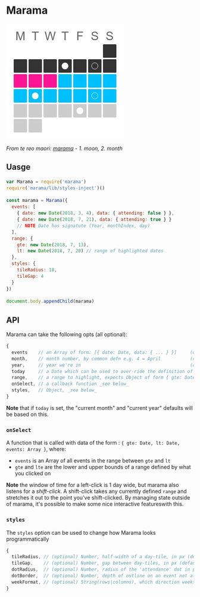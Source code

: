# Marama

![](./marama.jpg)

_From te reo maori: [marama](http://maoridictionary.co.nz/search?keywords=moon) - 1. moon, 2. month_ 

## Uasge

```js
var Marama = require('marama')
require('marama/lib/styles-inject')()

const marama = Marama({
  events: [
    { date: new Date(2018, 3, 4), data: { attending: false } },
    { date: new Date(2018, 7, 21), data: { attending: true } }
    // NOTE Date has signatute (Year, monthIndex, day)
  ],
  range: {
    gte: new Date(2018, 7, 13),
    lt: new Date(2018, 7, 20) // range of highlighted dates
  },
  styles: {
    tileRadius: 18,
    tileGap: 4
  }
})

document.body.appendChild(marama)
```


## API

Marama can take the following opts (all optional):

```js
{
  events    // an Array of form: [{ date: Date, data: { ... } }]     (default: [])
  month,    // month number, by common defn e.g. 4 = April           (default: current month)
  year,     // year we're in                                         (default: current year)
  today     // a Date which can be used to over-ride the definition of today
  range,    // a range to highlight, expects Object of form { gte: Date, lt: Date } (default: null}
  onSelect, // a callback function _see below_
  styles,   // Object, _see below_
}
```

**Note** that if `today` is set, the "current month" and "current year" defaults will be based on this.

### `onSelect`

A function that is called with data of the form : `{ gte: Date, lt: Date, events: Array }`, where:
  - `events` is an Array of all events in the range between `gte` and `lt`
  - `gte` and `lte` are the lower and upper bounds of a range defined by what you clicked on

**Note** the window of time for a left-click is 1 day wide, but marama also listens for a _shift-click_.
A shift-click takes any currently defined `range` and stretches it out to the point you've shift-clicked.
By managing state outside of marama, it's possible to make some nice interactive featureswith this.


### `styles`

The `styles` option can be used to change how Marama looks programmatically

```js
{
  tileRadius, // (optional) Number, half-width of a day-tile, in px (default 6)
  tileGap,    // (optional) Number, gap between day-tiles, in px (default: 1)
  dotRadius,  // (optional) Number, radius of the 'attendance' dot in px (default: tileRadius/2)
  dotBorder,  // (optional) Number, depth of outline on an event not attending (default: 1) 
  weekFormat, // (optional) String(rows|columns), which direction weeks run in (default: rows)
}
```
